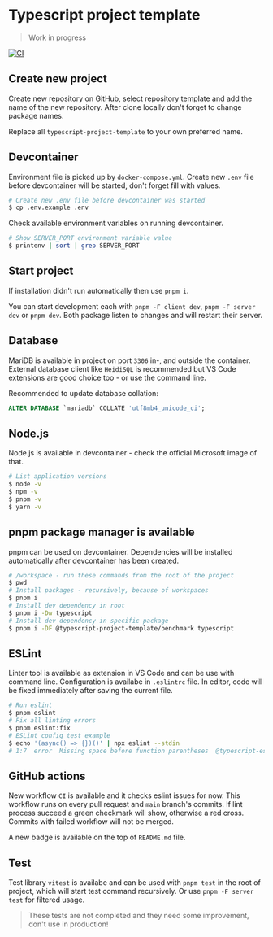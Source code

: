 # Typescript project template

> Work in progress

[![CI](https://github.com/nandordudas/typescript-project-template/actions/workflows/ci.yml/badge.svg)](https://github.com/nandordudas/typescript-project-template/actions/workflows/ci.yml)

## Create new project

Create new repository on GitHub, select repository template and add the name of the new repository. After clone locally don't forget to change package names.

Replace all `typescript-project-template` to your own preferred name.

## Devcontainer

Environment file is picked up by `docker-compose.yml`. Create new `.env` file before devcontainer will be started, don't forget fill with values.

```sh
# Create new .env file before devcontainer was started
$ cp .env.example .env
```

Check available environment variables on running devcontainer.

```sh
# Show SERVER_PORT environment variable value
$ printenv | sort | grep SERVER_PORT
```

## Start project

If installation didn't run automatically then use `pnpm i`.

You can start development each with `pnpm -F client dev`, `pnpm -F server dev` or `pnpm dev`. Both package listen to changes and will restart their server.

## Database

MariDB is available in project on port `3306` in-, and outside the container. External database client like `HeidiSQL` is recommended but VS Code extensions are good choice too - or use the command line.

Recommended to update database collation:

```sql
ALTER DATABASE `mariadb` COLLATE 'utf8mb4_unicode_ci';
```

## Node.js

Node.js is available in devcontainer - check the official Microsoft image of that.

```sh
# List application versions
$ node -v
$ npm -v
$ pnpm -v
$ yarn -v
```

## pnpm package manager is available

pnpm can be used on devcontainer. Dependencies will be installed automatically after devcontainer has been created.

```sh
# /workspace - run these commands from the root of the project
$ pwd
# Install packages - recursively, because of workspaces
$ pnpm i
# Install dev dependency in root
$ pnpm i -Dw typescript
# Install dev dependency in specific package
$ pnpm i -DF @typescript-project-template/benchmark typescript
```

## ESLint

Linter tool is available as extension in VS Code and can be use with command line. Configuration is availabe in `.eslintrc` file. In editor, code will be fixed immediately after saving the current file.

```sh
# Run eslint
$ pnpm eslint
# Fix all linting errors
$ pnpm eslint:fix
# ESLint config test example
$ echo '(async() => {})()' | npx eslint --stdin
# 1:7  error  Missing space before function parentheses  @typescript-eslint/space-before-function-paren
```

## GitHub actions

New workflow `CI` is available and it checks eslint issues for now. This workflow runs on every pull request and `main` branch's commits. If lint process succeed a green checkmark will show, otherwise a red cross. Commits with failed workflow will not be merged.

A new badge is available on the top of `README.md` file.

## Test

Test library `vitest` is availabe and can be used with `pnpm test` in the root of project, which will start test command recursively. Or use `pnpm -F server test` for filtered usage.

> These tests are not completed and they need some improvement, don't use in production!
